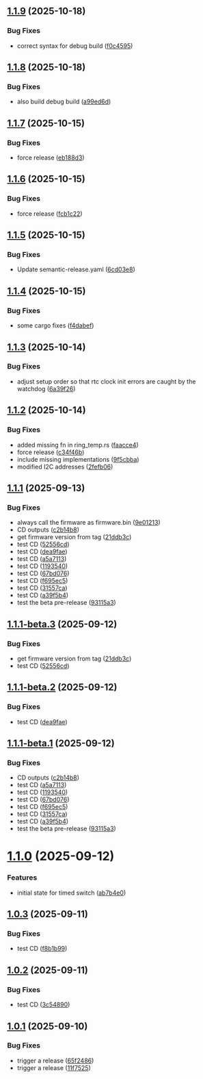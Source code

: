 ## [1.1.9](https://github.com/rrivirr/rriv-firmware/compare/v1.1.8...v1.1.9) (2025-10-18)


### Bug Fixes

* correct syntax for debug build ([f0c4595](https://github.com/rrivirr/rriv-firmware/commit/f0c4595bad6bd3839393363975ff8d242881b71b))

## [1.1.8](https://github.com/rrivirr/rriv-firmware/compare/v1.1.7...v1.1.8) (2025-10-18)


### Bug Fixes

* also build debug build ([a99ed6d](https://github.com/rrivirr/rriv-firmware/commit/a99ed6d19b2911664732b79e9ecb4a18419b3169))

## [1.1.7](https://github.com/rrivirr/rriv-firmware/compare/v1.1.6...v1.1.7) (2025-10-15)


### Bug Fixes

* force release ([eb188d3](https://github.com/rrivirr/rriv-firmware/commit/eb188d35a9fcbb54c9e9565472ef54397fcff26b))

## [1.1.6](https://github.com/rrivirr/rriv-firmware/compare/v1.1.5...v1.1.6) (2025-10-15)


### Bug Fixes

* force release ([fcb1c22](https://github.com/rrivirr/rriv-firmware/commit/fcb1c22ae65afe89758d41a4c2100f0f49842c10))

## [1.1.5](https://github.com/rrivirr/rriv-firmware/compare/v1.1.4...v1.1.5) (2025-10-15)


### Bug Fixes

* Update semantic-release.yaml ([6cd03e8](https://github.com/rrivirr/rriv-firmware/commit/6cd03e87002c0ab8b2d166d52970860a735f60f3))

## [1.1.4](https://github.com/rrivirr/rriv-firmware/compare/v1.1.3...v1.1.4) (2025-10-15)


### Bug Fixes

* some cargo fixes ([f4dabef](https://github.com/rrivirr/rriv-firmware/commit/f4dabefef751d4754be263217d7b057c1321586a))

## [1.1.3](https://github.com/rrivirr/rriv-firmware/compare/v1.1.2...v1.1.3) (2025-10-14)


### Bug Fixes

* adjust setup order so that rtc clock init errors are caught by the watchdog ([6a39f26](https://github.com/rrivirr/rriv-firmware/commit/6a39f262f589c3698a243e94e194d9f4d75e73aa))

## [1.1.2](https://github.com/rrivirr/rriv-firmware/compare/v1.1.1...v1.1.2) (2025-10-14)


### Bug Fixes

* added missing fn in ring_temp.rs ([faacce4](https://github.com/rrivirr/rriv-firmware/commit/faacce48d3a2f2b59ac5f7931a1a4dc2bec23589))
* force release ([c34f46b](https://github.com/rrivirr/rriv-firmware/commit/c34f46b7e05cea614998f2b267261ab5be4c285f))
* include missing implementations ([9f5cbba](https://github.com/rrivirr/rriv-firmware/commit/9f5cbbaa2e7d800b8c3957945759fc4e6dadcaa0))
* modified I2C addresses ([2fefb06](https://github.com/rrivirr/rriv-firmware/commit/2fefb06375216fd7047ae9b2e4d4aacdc853b3f8))

## [1.1.1](https://github.com/rrivirr/rriv-firmware/compare/v1.1.0...v1.1.1) (2025-09-13)


### Bug Fixes

* always call the firmware as firmware.bin ([9e01213](https://github.com/rrivirr/rriv-firmware/commit/9e012138bfe6d35facd0d083c5aea85b23814c8b))
* CD outputs ([c2b14b8](https://github.com/rrivirr/rriv-firmware/commit/c2b14b88c442c7a87dc59a619e7b70050763b43f))
* get firmware version from tag ([21ddb3c](https://github.com/rrivirr/rriv-firmware/commit/21ddb3cd38b0ba88ca208225c0ed8d503946a9ab))
* test CD ([52556cd](https://github.com/rrivirr/rriv-firmware/commit/52556cdba01d334c9de2cd9f200066c7acf238a5))
* test CD ([dea9fae](https://github.com/rrivirr/rriv-firmware/commit/dea9faeb338ac54ca8e8f085859e98c9fed78410))
* test CD ([a5a7113](https://github.com/rrivirr/rriv-firmware/commit/a5a7113fac2614bfaef0a782f0efa90702ba3c30))
* test CD ([1193540](https://github.com/rrivirr/rriv-firmware/commit/11935402e4e44c2c4f4aa2a63dc280bf4b9c0fae))
* test CD ([67bd076](https://github.com/rrivirr/rriv-firmware/commit/67bd0769a519264450753dedd31975973180031e))
* test CD ([f695ec5](https://github.com/rrivirr/rriv-firmware/commit/f695ec5c9d5860f6652198dc591c7273af0ef088))
* test CD ([31557ca](https://github.com/rrivirr/rriv-firmware/commit/31557cae2b4e0bbc0921e5b27da6c3359ada2955))
* test CD ([a39f5b4](https://github.com/rrivirr/rriv-firmware/commit/a39f5b435ff836e421f0a82ae84219bd2533bf21))
* test the beta pre-release ([93115a3](https://github.com/rrivirr/rriv-firmware/commit/93115a3d5b1867ed359b8fe325b06e18f42401c7))

## [1.1.1-beta.3](https://github.com/rrivirr/rriv-firmware/compare/v1.1.1-beta.2...v1.1.1-beta.3) (2025-09-12)


### Bug Fixes

* get firmware version from tag ([21ddb3c](https://github.com/rrivirr/rriv-firmware/commit/21ddb3cd38b0ba88ca208225c0ed8d503946a9ab))
* test CD ([52556cd](https://github.com/rrivirr/rriv-firmware/commit/52556cdba01d334c9de2cd9f200066c7acf238a5))

## [1.1.1-beta.2](https://github.com/rrivirr/rriv-firmware/compare/v1.1.1-beta.1...v1.1.1-beta.2) (2025-09-12)


### Bug Fixes

* test CD ([dea9fae](https://github.com/rrivirr/rriv-firmware/commit/dea9faeb338ac54ca8e8f085859e98c9fed78410))

## [1.1.1-beta.1](https://github.com/rrivirr/rriv-firmware/compare/v1.1.0...v1.1.1-beta.1) (2025-09-12)


### Bug Fixes

* CD outputs ([c2b14b8](https://github.com/rrivirr/rriv-firmware/commit/c2b14b88c442c7a87dc59a619e7b70050763b43f))
* test CD ([a5a7113](https://github.com/rrivirr/rriv-firmware/commit/a5a7113fac2614bfaef0a782f0efa90702ba3c30))
* test CD ([1193540](https://github.com/rrivirr/rriv-firmware/commit/11935402e4e44c2c4f4aa2a63dc280bf4b9c0fae))
* test CD ([67bd076](https://github.com/rrivirr/rriv-firmware/commit/67bd0769a519264450753dedd31975973180031e))
* test CD ([f695ec5](https://github.com/rrivirr/rriv-firmware/commit/f695ec5c9d5860f6652198dc591c7273af0ef088))
* test CD ([31557ca](https://github.com/rrivirr/rriv-firmware/commit/31557cae2b4e0bbc0921e5b27da6c3359ada2955))
* test CD ([a39f5b4](https://github.com/rrivirr/rriv-firmware/commit/a39f5b435ff836e421f0a82ae84219bd2533bf21))
* test the beta pre-release ([93115a3](https://github.com/rrivirr/rriv-firmware/commit/93115a3d5b1867ed359b8fe325b06e18f42401c7))

# [1.1.0](https://github.com/rrivirr/rriv-firmware/compare/v1.0.3...v1.1.0) (2025-09-12)


### Features

* initial state for timed switch ([ab7b4e0](https://github.com/rrivirr/rriv-firmware/commit/ab7b4e00170e583e2d8e36a53ca0c368a7e2578c))

## [1.0.3](https://github.com/rrivirr/rriv-rust/compare/v1.0.2...v1.0.3) (2025-09-11)


### Bug Fixes

* test CD ([f8b1b99](https://github.com/rrivirr/rriv-rust/commit/f8b1b99aa8546a874f59ac845cd30a352c99060a))

## [1.0.2](https://github.com/rrivirr/rriv-rust/compare/v1.0.1...v1.0.2) (2025-09-11)


### Bug Fixes

* test CD ([3c54890](https://github.com/rrivirr/rriv-rust/commit/3c5489071c464d59564bbce49fd9cc80cd25cedc))

## [1.0.1](https://github.com/rrivirr/rriv-rust/compare/v1.0.0...v1.0.1) (2025-09-10)


### Bug Fixes

* trigger a release ([65f2486](https://github.com/rrivirr/rriv-rust/commit/65f2486243fc51a1cef4a2ee70f9131e584e1d1c))
* trigger a release ([11f7525](https://github.com/rrivirr/rriv-rust/commit/11f7525490e947f68514b272572729732b538a33))
